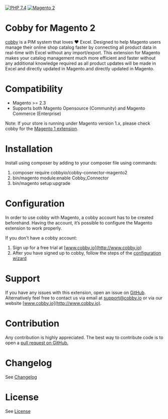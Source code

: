 [![PHP 7.4](https://img.shields.io/badge/php-7.4-blue.svg)](http://www.php.net)
[![Magento 2](https://img.shields.io/badge/Magento-%32.3,%202.4-blue.svg)](https://github.com/magento/magento2/releases)
# Cobby for Magento 2

[cobby](http://www.cobby.io/) is a PIM system that loves ❤️ Excel. 
Designed to help Magento users manage their online shop catalog faster by connecting all product data in real-time with Excel without any import/export. 
This extension for Magento makes your catalog management much more efficient and faster without any additional knowledge required as all product updates will be made in Excel and directly updated in Magento.and directly updated in Magento.

# Compatibility

- Magento >= 2.3
- Supports both Magento Opensource (Community) and Magento Commerce (Enterprise)

Note: If your store is running under Magento version 1.x, please check cobby for the [Magento 1 extension](https://github.com/cobbyio/cobby-connector-magento).

# Installation

Install using composer by adding to your composer file using commands:

1. composer require cobbyio/cobby-connector-magento2
2. bin/magento module:enable Cobby_Connector
3. bin/magento setup:upgrade

# Configuration

In order to use cobby with Magento, a cobby account has to be created beforehand. Having the account, it’s possible to configure the Magento extension to work properly.

If you don't have a cobby account:

1. Sign up for a free trial at [www.cobby.io](http://www.cobby.io)
2. After you have signed up to cobby, follow the steps of the [configuration wizard](https://www.cobby.io/how-to-install-and-set-up-cobby-in-magento-2/)

# Support

If you have any issues with this extension, open an issue on [GitHub](https://github.com/cobbyio/cobby-connector-magento2/issues).
Alternatively feel free to contact us via email at support@cobby.io or via our website [www.cobby.io](http://www.cobby.io).

# Contribution

Any contribution is highly appreciated. The best way to contribute code is to open a [pull request on GitHub.](https://github.com/cobbyio/cobby-connector-magento2/pulls)

# Changelog

See [Changelog](CHANGELOG.md)

# License

See [License](LICENSE.md)